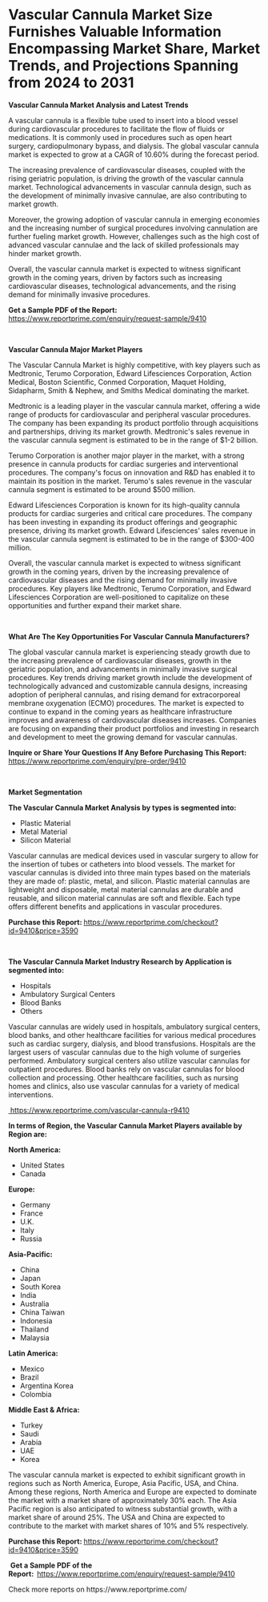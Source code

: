 <p><h1>Vascular Cannula Market Size Furnishes Valuable Information Encompassing Market Share, Market Trends, and Projections Spanning from 2024 to 2031</h1></p><p><strong>Vascular Cannula Market Analysis and Latest Trends</strong></p>
<p><p>A vascular cannula is a flexible tube used to insert into a blood vessel during cardiovascular procedures to facilitate the flow of fluids or medications. It is commonly used in procedures such as open heart surgery, cardiopulmonary bypass, and dialysis. The global vascular cannula market is expected to grow at a CAGR of 10.60% during the forecast period.</p><p>The increasing prevalence of cardiovascular diseases, coupled with the rising geriatric population, is driving the growth of the vascular cannula market. Technological advancements in vascular cannula design, such as the development of minimally invasive cannulae, are also contributing to market growth.</p><p>Moreover, the growing adoption of vascular cannula in emerging economies and the increasing number of surgical procedures involving cannulation are further fueling market growth. However, challenges such as the high cost of advanced vascular cannulae and the lack of skilled professionals may hinder market growth.</p><p>Overall, the vascular cannula market is expected to witness significant growth in the coming years, driven by factors such as increasing cardiovascular diseases, technological advancements, and the rising demand for minimally invasive procedures.</p></p>
<p><strong>Get a Sample PDF of the Report:&nbsp;</strong> <a href="https://www.reportprime.com/enquiry/request-sample/9410">https://www.reportprime.com/enquiry/request-sample/9410</a></p>
<p>&nbsp;</p>
<p><strong>Vascular Cannula Major Market Players</strong></p>
<p><p>The Vascular Cannula Market is highly competitive, with key players such as Medtronic, Terumo Corporation, Edward Lifesciences Corporation, Action Medical, Boston Scientific, Conmed Corporation, Maquet Holding, Sidapharm, Smith & Nephew, and Smiths Medical dominating the market. </p><p>Medtronic is a leading player in the vascular cannula market, offering a wide range of products for cardiovascular and peripheral vascular procedures. The company has been expanding its product portfolio through acquisitions and partnerships, driving its market growth. Medtronic's sales revenue in the vascular cannula segment is estimated to be in the range of $1-2 billion.</p><p>Terumo Corporation is another major player in the market, with a strong presence in cannula products for cardiac surgeries and interventional procedures. The company's focus on innovation and R&D has enabled it to maintain its position in the market. Terumo's sales revenue in the vascular cannula segment is estimated to be around $500 million.</p><p>Edward Lifesciences Corporation is known for its high-quality cannula products for cardiac surgeries and critical care procedures. The company has been investing in expanding its product offerings and geographic presence, driving its market growth. Edward Lifesciences' sales revenue in the vascular cannula segment is estimated to be in the range of $300-400 million.</p><p>Overall, the vascular cannula market is expected to witness significant growth in the coming years, driven by the increasing prevalence of cardiovascular diseases and the rising demand for minimally invasive procedures. Key players like Medtronic, Terumo Corporation, and Edward Lifesciences Corporation are well-positioned to capitalize on these opportunities and further expand their market share.</p></p>
<p>&nbsp;</p>
<p><strong>What Are The Key Opportunities For Vascular Cannula Manufacturers?</strong></p>
<p><p>The global vascular cannula market is experiencing steady growth due to the increasing prevalence of cardiovascular diseases, growth in the geriatric population, and advancements in minimally invasive surgical procedures. Key trends driving market growth include the development of technologically advanced and customizable cannula designs, increasing adoption of peripheral cannulas, and rising demand for extracorporeal membrane oxygenation (ECMO) procedures. The market is expected to continue to expand in the coming years as healthcare infrastructure improves and awareness of cardiovascular diseases increases. Companies are focusing on expanding their product portfolios and investing in research and development to meet the growing demand for vascular cannulas.</p></p>
<p><strong>Inquire or Share Your Questions If Any Before Purchasing This Report:</strong> <a href="https://www.reportprime.com/enquiry/pre-order/9410">https://www.reportprime.com/enquiry/pre-order/9410</a></p>
<p>&nbsp;</p>
<p><strong>Market Segmentation</strong></p>
<p><strong>The Vascular Cannula Market Analysis by types is segmented into:</strong></p>
<p><ul><li>Plastic Material</li><li>Metal Material</li><li>Silicon Material</li></ul></p>
<p><p>Vascular cannulas are medical devices used in vascular surgery to allow for the insertion of tubes or catheters into blood vessels. The market for vascular cannulas is divided into three main types based on the materials they are made of: plastic, metal, and silicon. Plastic material cannulas are lightweight and disposable, metal material cannulas are durable and reusable, and silicon material cannulas are soft and flexible. Each type offers different benefits and applications in vascular procedures.</p></p>
<p><strong>Purchase this Report:&nbsp;</strong><a href="https://www.reportprime.com/checkout?id=9410&price=3590">https://www.reportprime.com/checkout?id=9410&price=3590</a></p>
<p>&nbsp;</p>
<p><strong>The Vascular Cannula Market Industry Research by Application is segmented into:</strong></p>
<p><ul><li>Hospitals</li><li>Ambulatory Surgical Centers</li><li>Blood Banks</li><li>Others</li></ul></p>
<p><p>Vascular cannulas are widely used in hospitals, ambulatory surgical centers, blood banks, and other healthcare facilities for various medical procedures such as cardiac surgery, dialysis, and blood transfusions. Hospitals are the largest users of vascular cannulas due to the high volume of surgeries performed. Ambulatory surgical centers also utilize vascular cannulas for outpatient procedures. Blood banks rely on vascular cannulas for blood collection and processing. Other healthcare facilities, such as nursing homes and clinics, also use vascular cannulas for a variety of medical interventions.</p></p>
<p><a href="https://www.reportprime.com/vascular-cannula-r9410">&nbsp;https://www.reportprime.com/vascular-cannula-r9410</a></p>
<p><strong>In terms of Region, the Vascular Cannula Market Players available by Region are:</strong></p>
<p>
    <p> <strong> North America: </strong>
        <ul>
            <li>United States</li>
            <li>Canada</li>
        </ul>
        </p> 
    <p> <strong> Europe: </strong>
        <ul>
            <li>Germany</li>
            <li>France</li>
            <li>U.K.</li>
            <li>Italy</li>
            <li>Russia</li>
        </ul>
        </p> 
    <p> <strong> Asia-Pacific: </strong>
        <ul>
            <li>China</li>
            <li>Japan</li>
            <li>South Korea</li>
            <li>India</li>
            <li>Australia</li>
            <li>China Taiwan</li>
            <li>Indonesia</li>
            <li>Thailand</li>
            <li>Malaysia</li>
        </ul>
        </p> 
    <p> <strong> Latin America: </strong>
        <ul>
            <li>Mexico</li>
            <li>Brazil</li>
            <li>Argentina Korea</li>
            <li>Colombia</li>
        </ul>
        </p> 
    <p> <strong> Middle East & Africa: </strong>
        <ul>
            <li>Turkey</li>
            <li>Saudi</li>
            <li>Arabia</li>
            <li>UAE</li>
            <li>Korea</li>
        </ul>
    </p>
    </p>
<p><p>The vascular cannula market is expected to exhibit significant growth in regions such as North America, Europe, Asia Pacific, USA, and China. Among these regions, North America and Europe are expected to dominate the market with a market share of approximately 30% each. The Asia Pacific region is also anticipated to witness substantial growth, with a market share of around 25%. The USA and China are expected to contribute to the market with market shares of 10% and 5% respectively.</p></p>
<p><strong>Purchase this Report: </strong><a href="https://www.reportprime.com/checkout?id=9410&price=3590">https://www.reportprime.com/checkout?id=9410&price=3590</a></p>
<p>&nbsp;<strong>Get a Sample PDF of the Report:&nbsp;&nbsp;</strong><a href="https://www.reportprime.com/enquiry/request-sample/9410">https://www.reportprime.com/enquiry/request-sample/9410</a></p>
<p><strong></strong></p>
<p>Check more reports on https://www.reportprime.com/</p>